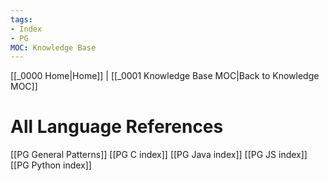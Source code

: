 ```yaml
---
tags:
- Index
- PG
MOC: Knowledge Base
---
```

[[_0000 Home|Home]] | [[_0001 Knowledge Base MOC|Back to Knowledge MOC]]
# All Language References
[[PG General Patterns]]
[[PG C index]]
[[PG Java index]]
[[PG JS index]]
[[PG Python index]]